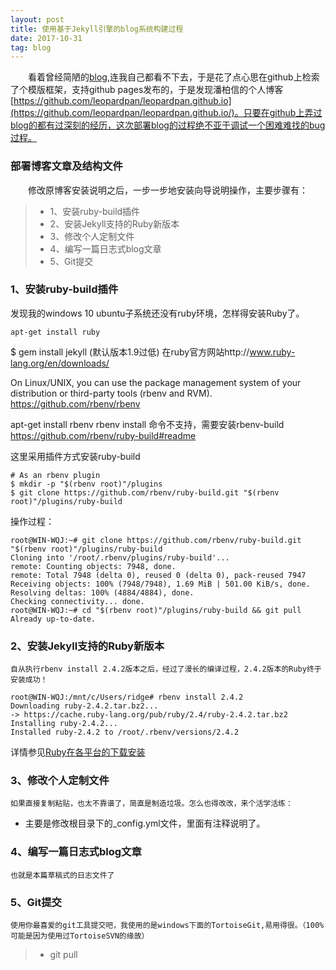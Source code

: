 ```yaml
---
layout: post
title: 使用基于Jekyll引擎的blog系统构建过程
date: 2017-10-31
tag: blog
---
```


　　看着曾经简陋的[blog](/Simple.html),连我自己都看不下去，于是花了点心思在github上检索了个模版框架，支持github pages发布的，于是发现潘柏信的个人博客[https://github.com/leopardpan/leopardpan.github.io](https://github.com/leopardpan/leopardpan.github.io/)。只要在github上弄过blog的都有过深刻的经历，这次部署blog的过程绝不亚于调试一个困难难找的bug过程。


### 部署博客文章及结构文件
                
　　修改原博客安装说明之后，一步一步地安装向导说明操作，主要步骤有：

>* 1、安装ruby-build插件
>* 2、安装Jekyll支持的Ruby新版本
>* 3、修改个人定制文件
>* 4、编写一篇日志式blog文章
>* 5、Git提交

### 1、安装ruby-build插件
发现我的windows 10 ubuntu子系统还没有ruby环境，怎样得安装Ruby了。
```
apt-get install ruby
```

$ gem install jekyll (默认版本1.9过低)
在ruby官方网站http://www.ruby-lang.org/en/downloads/

On Linux/UNIX, you can use the package management system of your distribution or third-party tools (rbenv and RVM).
https://github.com/rbenv/rbenv

apt-get install rbenv
rbenv install 命令不支持，需要安装rbenv-build
https://github.com/rbenv/ruby-build#readme


这里采用插件方式安装ruby-build
```
# As an rbenv plugin
$ mkdir -p "$(rbenv root)"/plugins
$ git clone https://github.com/rbenv/ruby-build.git "$(rbenv root)"/plugins/ruby-build

```

操作过程：
```
root@WIN-WQJ:~# git clone https://github.com/rbenv/ruby-build.git "$(rbenv root)"/plugins/ruby-build
Cloning into '/root/.rbenv/plugins/ruby-build'...
remote: Counting objects: 7948, done.
remote: Total 7948 (delta 0), reused 0 (delta 0), pack-reused 7947
Receiving objects: 100% (7948/7948), 1.69 MiB | 501.00 KiB/s, done.
Resolving deltas: 100% (4884/4884), done.
Checking connectivity... done.
root@WIN-WQJ:~# cd "$(rbenv root)"/plugins/ruby-build && git pull
Already up-to-date.
```


### 2、安装Jekyll支持的Ruby新版本

    自从执行rbenv install 2.4.2版本之后，经过了漫长的编译过程，2.4.2版本的Ruby终于安装成功！

```
root@WIN-WQJ:/mnt/c/Users/ridge# rbenv install 2.4.2
Downloading ruby-2.4.2.tar.bz2...
-> https://cache.ruby-lang.org/pub/ruby/2.4/ruby-2.4.2.tar.bz2
Installing ruby-2.4.2...
Installed ruby-2.4.2 to /root/.rbenv/versions/2.4.2
```

   详情参见[Ruby在各平台的下载安装](http://www.ruby-lang.org/en/downloads/)


### 3、修改个人定制文件

    如果直接复制粘贴，也太不靠谱了，简直是制造垃圾。怎么也得改改，来个活学活练：

* 主要是修改根目录下的_config.yml文件，里面有注释说明了。


### 4、编写一篇日志式blog文章

    也就是本篇草稿式的日志文件了

### 5、Git提交

    使用你最喜爱的git工具提交吧，我使用的是windows下面的TortoiseGit,易用得很。（100%可能是因为使用过TortoiseSVN的缘故）

>* git pull
